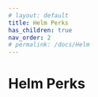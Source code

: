 ```yaml
---
# layout: default
title: Helm Perks
has_children: true
nav_order: 2
# permalink: /docs/Helm
---
```


# Helm Perks
